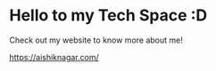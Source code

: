 # Hello to my Tech Space :D

Check out my website to know more about me! 

https://aishiknagar.com/
